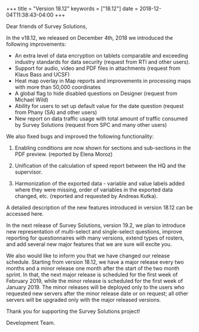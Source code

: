 +++
title = "Version 18.12"
keywords = ["18.12"]
date = 2018-12-04T11:38:43-04:00
+++

Dear friends of Survey Solutions,

In the v18.12, we released on December 4th, 2018 we introduced the following improvements:

- An extra level of data encryption on tablets comparable and exceeding industry standards for data security (request from RTI and other users).
- Support for audio, video and PDF files in attachments (request from Klaus Bass and UCSF)
- Heat map overlay in Map reports and improvements in processing maps with more than 50,000 coordinates
- A global flag to hide disabled questions on Designer (request from Michael Wild)
- Ability for users to set up default value for the date question (request from Phany (SA) and other users)
- New report on data traffic usage with total amount of traffic consumed by Survey Solutions (request from SPC and many other users)
 

We also fixed bugs and improved the following functionality:

 

1. Enabling conditions are now shown for sections and sub-sections in the PDF preview. (reported by Elena Moroz)

2. Unification of the calculation of speed report between the HQ and the supervisor.

3. Harmonization of the exported data - variable and value labels added where they were missing, order of variables in the exported data changed, etc. (reported and requested by Andreas Kutka).

 

A detailed description of the new features introduced in version 18.12 can be accessed here.

 

In the next release of Survey Solutions, version 19.2, we plan to introduce new representation of multi-select and single-select questions, improve reporting for questionnaires with many versions, extend types of rosters, and add several new major features that we are sure will excite you.

 

We also would like to inform you that we have changed our release schedule. Starting from version 18.12, we have a major release every two months and a minor release one month after the start of the two month sprint. In that, the next major release is scheduled for the first week of February 2019, while the minor release is scheduled for the first week of January 2019. The minor releases will be deployed only to the users who requested new servers after the minor release date or on request; all other servers will be upgraded only with the major released versions.     

 

Thank you for supporting the Survey Solutions project!

 

Development Team. 